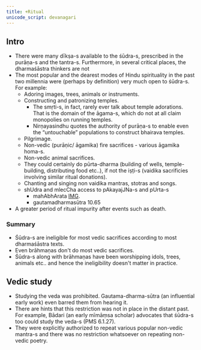 ```yaml
---
title: +Ritual
unicode_script: devanagari
---
```


## Intro
-   There were many dīkṣa-s available to the śūdra-s, prescribed in the purāṇa-s and the tantra-s. Furthermore, in several critical places, the dharmaśāstra thinkers are not 
-   The most popular and the dearest modes of Hindu spirituality in the past two millennia were (perhaps by definition) very much open to śūdra-s. For example:
    -   Adoring images, trees, animals or instruments.
    -   Constructing and patronizing temples.
        -   The smṛti-s, in fact, rarely ever talk about temple adorations. That is the domain of the āgama-s, which do not at all claim monopolies on running temples.
        -   Nirṇayasindhu quotes the authority of purāṇa-s to enable even the “untouchable” populations to construct bhairava temples.
    -   Pilgrimage.
    -   Non-vedic (purāṇic/ āgamika) fire sacrifices - various āgamika homa-s.
    -   Non-vedic animal sacrifices.
    -   They could certainly do pūrta-dharma (building of wells, temple-building, distributing food etc..), if not the iṣṭi-s (vaidika sacrificies involving similar ritual donations).
    -   Chanting and singing non vaidika mantras, stotras and songs.
    - shUdra and mlecCha access to pAkayajJNa-s and pUrta-s
        - mahAbhArata [IMG](https://imgur.com/AgKAf6J).
        - gautamadharmasūtra 10.65
-   A greater period of ritual impurity after events such as death.

### Summary
-   Śūdra-s are ineligible for most vedic sacrifices according to most dharmaśāstra texts.
-   Even brāhmaṇas don't do most vedic sacrifices.
-   Śūdra-s along with brāhmaṇas have been worshipping idols, trees, animals etc.. and hence the ineligibility doesn't matter in practice.

## Vedic study
-   Studying the veda was prohibited. Gautama-dharma-sūtra (an influential early work) even barred them from hearing it.
-   There are hints that this restriction was not in place in the distant past. For example, Bādari (an early mīmāṃsa scholar) advocates that śūdra-s too could study the veda-s (PMS 6.1.27).
-   They were explicitly authorized to repeat various popular non-vedic mantra-s and there was no restriction whatsoever on repeating non-vedic poetry.


